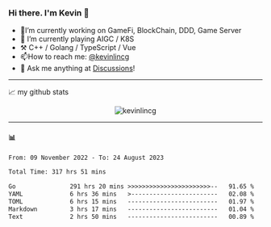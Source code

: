 ### Hi there. I'm Kevin 👋

- 🔭I’m currently working on GameFi, BlockChain, DDD, Game Server
- 🌱 I’m currently playing AIGC / K8S
-   :hammer_and_pick: C++ / Golang / TypeScript / Vue
- 📫How to reach me: [@kevinlincg](https://twitter.com/kevinlincg) 
-   :thought_balloon: Ask me anything at [Discussions](https://github.com/kevinlincg/kevinlincg/discussions/new)!

---

📈 my github stats

<p align="center"> <img src="https://github-readme-stats-ouuan.vercel.app/api?username=kevinlincg&theme=dark&show_icons=true&count_private=true" alt="kevinlincg" />

---

#### :bar_chart: 

<!--START_SECTION:waka-->

```txt
From: 09 November 2022 - To: 24 August 2023

Total Time: 317 hrs 51 mins

Go               291 hrs 20 mins >>>>>>>>>>>>>>>>>>>>>>>--   91.65 %
YAML             6 hrs 36 mins   >------------------------   02.08 %
TOML             6 hrs 15 mins   -------------------------   01.97 %
Markdown         3 hrs 17 mins   -------------------------   01.04 %
Text             2 hrs 50 mins   -------------------------   00.89 %
```

<!--END_SECTION:waka-->
